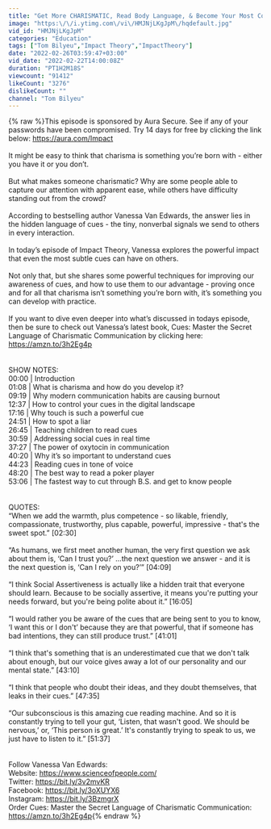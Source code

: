 ```yaml
---
title: "Get More CHARISMATIC, Read Body Language, & Become Your Most Competent Self | Vanessa Van Edwards"
image: "https:\/\/i.ytimg.com\/vi\/HMJNjLKgJpM\/hqdefault.jpg"
vid_id: "HMJNjLKgJpM"
categories: "Education"
tags: ["Tom Bilyeu","Impact Theory","ImpactTheory"]
date: "2022-02-26T03:59:47+03:00"
vid_date: "2022-02-22T14:00:08Z"
duration: "PT1H2M18S"
viewcount: "91412"
likeCount: "3276"
dislikeCount: ""
channel: "Tom Bilyeu"
---
```

{% raw %}This episode is sponsored by Aura Secure. See if any of your passwords have been compromised. Try 14 days for free by clicking the link below:  <a rel="nofollow" target="blank" href="https://aura.com/Impact">https://aura.com/Impact</a> <br /><br />It might be easy to think that charisma is something you’re born with - either you have it or you don’t.<br /><br />But what makes someone charismatic? Why are some people able to capture our attention with apparent ease, while others have difficulty standing out from the crowd?<br /><br />According to bestselling author Vanessa Van Edwards, the answer lies in the hidden language of cues - the tiny, nonverbal signals we send to others in every interaction.<br /><br />In today’s episode of Impact Theory, Vanessa explores the powerful impact that even the most subtle cues can have on others.<br /><br />Not only that, but she shares some powerful techniques for improving our awareness of cues, and how to use them to our advantage - proving once and for all that charisma isn’t something you’re born with, it’s something you can develop with practice.<br /><br />If you want to dive even deeper into what’s discussed in todays episode, then be sure to check out Vanessa’s latest book, Cues: Master the Secret Language of Charismatic Communication by clicking here: <a rel="nofollow" target="blank" href="https://amzn.to/3h2Eg4p">https://amzn.to/3h2Eg4p</a> <br /><br /><br />SHOW NOTES:<br />00:00 | Introduction<br />01:08 | What is charisma and how do you develop it?<br />09:19 | Why modern communication habits are causing burnout<br />12:37 | How to control your cues in the digital landscape<br />17:16 | Why touch is such a powerful cue<br />24:51 | How to spot a liar<br />26:45 | Teaching children to read cues<br />30:59 | Addressing social cues in real time<br />37:27 | The power of oxytocin in communication<br />40:20 | Why it’s so important to understand cues<br />44:23 | Reading cues in tone of voice<br />48:20 | The best way to read a poker player<br />53:06 | The fastest way to cut through B.S. and get to know people<br /><br /><br />QUOTES:<br />“When we add the warmth, plus competence - so likable, friendly, compassionate, trustworthy, plus capable, powerful, impressive - that's the sweet spot.” [02:30]<br /><br />“As humans, we first meet another human, the very first question we ask about them is, ‘Can I trust you?’ ...the next question we answer - and it is the next question is, ‘Can I rely on you?’” [04:09]<br /><br />“I think Social Assertiveness is actually like a hidden trait that everyone should learn. Because to be socially assertive, it means you're putting your needs forward, but you're being polite about it.” [16:05]<br /><br />“I would rather you be aware of the cues that are being sent to you to know, ‘I want this or I don't’ because they are that powerful, that if someone has bad intentions, they can still produce trust.” [41:01]<br /><br />“I think that's something that is an underestimated cue that we don't talk about enough, but our voice gives away a lot of our personality and our mental state.” [43:10]<br /><br />“I think that people who doubt their ideas, and they doubt themselves, that leaks in their cues.” [47:35]<br /><br />“Our subconscious is this amazing cue reading machine. And so it is constantly trying to tell your gut, ‘Listen, that wasn't good. We should be nervous,’ or, ‘This person is great.’ It's constantly trying to speak to us, we just have to listen to it.” [51:37]<br /><br /><br />Follow Vanessa Van Edwards:<br />Website: <a rel="nofollow" target="blank" href="https://www.scienceofpeople.com/">https://www.scienceofpeople.com/</a> <br />Twitter: <a rel="nofollow" target="blank" href="https://bit.ly/3v2mvKR">https://bit.ly/3v2mvKR</a> <br />Facebook: <a rel="nofollow" target="blank" href="https://bit.ly/3oXUYX6">https://bit.ly/3oXUYX6</a> <br />Instagram: <a rel="nofollow" target="blank" href="https://bit.ly/3BzmgrX">https://bit.ly/3BzmgrX</a> <br />Order Cues: Master the Secret Language of Charismatic Communication: <a rel="nofollow" target="blank" href="https://amzn.to/3h2Eg4p">https://amzn.to/3h2Eg4p</a>{% endraw %}
